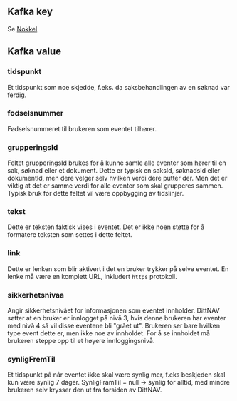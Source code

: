 ## Kafka key
Se [Nokkel](../fellesinfo.md)


## Kafka value

### tidspunkt
Et tidspunkt som noe skjedde, f.eks. da saksbehandlingen av en søknad var ferdig.

### fodselsnummer
Fødselsnummeret til brukeren som eventet tilhører.

### grupperingsId
Feltet grupperingsId brukes for å kunne samle alle eventer som hører til en sak, søknad eller et dokument. Dette er typisk en saksId, søknadsId eller dokumentId, men dere velger selv hvilken verdi dere putter der. Men det er viktig at det er samme verdi for alle eventer som skal grupperes sammen. Typisk bruk for dette feltet vil være oppbygging av tidslinjer.

### tekst
Dette er teksten faktisk vises i eventet. Det er ikke noen støtte for å formatere teksten som settes i dette feltet.

### link
Dette er lenken som blir aktivert i det en bruker trykker på selve eventet. En lenke må være en komplett URL, inkludert `https` protokoll.

### sikkerhetsnivaa
Angir sikkerhetsnivået for informasjonen som eventet innholder.
DittNAV søtter at en bruker er innlogget på nivå 3, hvis denne brukeren har eventer med nivå 4 så vil disse eventene bli "grået ut". Brukeren ser bare hvilken type event dette er, men ikke noe av innholdet. For å se innholdet må brukeren steppe opp til et høyere innloggingsnivå.

### synligFremTil
Et tidspunkt på når eventet ikke skal være synlig mer, f.eks beskjeden skal kun være synlig 7 dager. SynligFramTil = null -> synlig for alltid, med mindre brukeren selv krysser den ut fra forsiden av DittNAV.
